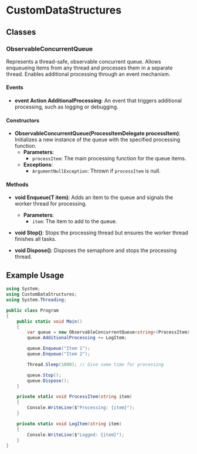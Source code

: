 # CustomDataStructures

## Classes

### ObservableConcurrentQueue<T>

Represents a thread-safe, observable concurrent queue. Allows enqueueing items from any thread and processes them in a separate thread. Enables additional processing through an event mechanism.

#### Events

- **event Action<T> AdditionalProcessing**: An event that triggers additional processing, such as logging or debugging.

#### Constructors

- **ObservableConcurrentQueue(ProcessItemDelegate processItem)**: Initializes a new instance of the queue with the specified processing function.
  - **Parameters**:
    - `processItem`: The main processing function for the queue items.
  - **Exceptions**:
    - `ArgumentNullException`: Thrown if `processItem` is null.

#### Methods

- **void Enqueue(T item)**: Adds an item to the queue and signals the worker thread for processing.
  - **Parameters**:
    - `item`: The item to add to the queue.

- **void Stop()**: Stops the processing thread but ensures the worker thread finishes all tasks.

- **void Dispose()**: Disposes the semaphore and stops the processing thread.

## Example Usage

```csharp
using System;
using CustomDataStructures;
using System.Threading;

public class Program
{
    public static void Main()
    {
        var queue = new ObservableConcurrentQueue<string>(ProcessItem);
        queue.AdditionalProcessing += LogItem;

        queue.Enqueue("Item 1");
        queue.Enqueue("Item 2");

        Thread.Sleep(1000); // Give some time for processing

        queue.Stop();
        queue.Dispose();
    }

    private static void ProcessItem(string item)
    {
        Console.WriteLine($"Processing: {item}");
    }

    private static void LogItem(string item)
    {
        Console.WriteLine($"Logged: {item}");
    }
}

